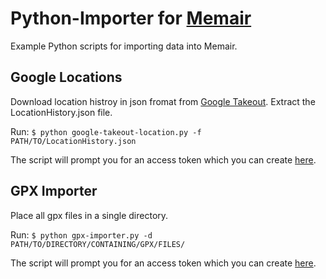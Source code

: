 # Python-Importer for [Memair](http://Memair.com)
Example Python scripts for importing data into Memair.

## Google Locations
Download location histroy in json fromat from [Google Takeout](https://takeout.google.com/settings/takeout). Extract the LocationHistory.json file.

Run: `$ python google-takeout-location.py -f PATH/TO/LocationHistory.json`

The script will prompt you for an access token which you can create [here](https://memair.herokuapp.com/generate_own_access_token).

## GPX Importer
Place all gpx files in a single directory.

Run: `$ python gpx-importer.py -d PATH/TO/DIRECTORY/CONTAINING/GPX/FILES/`

The script will prompt you for an access token which you can create [here](https://memair.herokuapp.com/generate_own_access_token).
